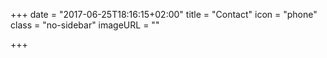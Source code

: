 +++
date = "2017-06-25T18:16:15+02:00"
title = "Contact"
icon = "phone"
class = "no-sidebar"
imageURL = ""

+++

